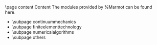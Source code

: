 \page content Content
The modules provided by %Marmot can be found here.
 - \subpage continuummechanics
 - \subpage finiteelementtechnology
 - \subpage numericalalgorithms
 - \subpage others
